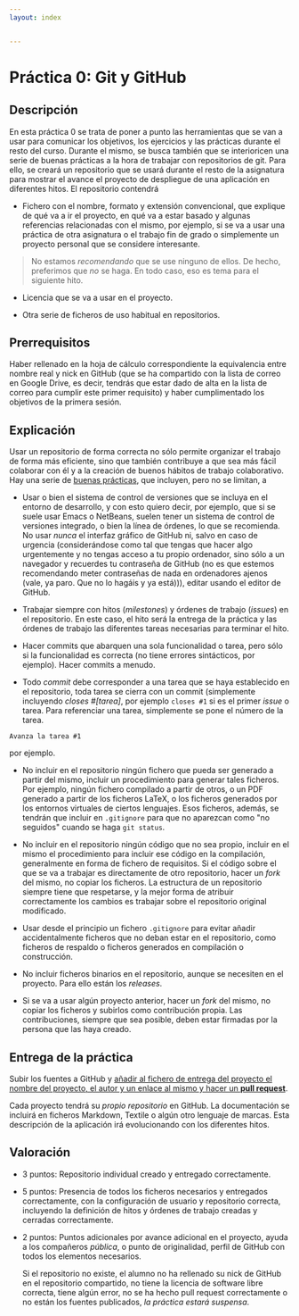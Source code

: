```yaml
---
layout: index


---
```

Práctica 0: Git y GitHub
=====================================

Descripción
-----------------

En esta práctica 0 se trata de poner a punto las herramientas que se
van a usar para comunicar los objetivos, los ejercicios y las
prácticas durante el resto del curso. Durante el mismo, se busca
también que se interioricen
una serie de buenas prácticas a la hora de trabajar con
repositorios de git. Para ello, se creará un repositorio que se usará
durante el resto de la asignatura para mostrar el avance el proyecto
de despliegue de una aplicación en diferentes hitos. El repositorio
contendrá

* Fichero con el nombre, formato y extensión convencional, que
  explique de qué va a ir el proyecto, en qué va a estar 
  basado y algunas referencias relacionadas con el mismo, por ejemplo,
  si se va a usar una práctica de otra asignatura o el trabajo fin de
  grado o simplemente un proyecto personal que se considere
  interesante.

>No estamos *recomendando* que se use ninguno de ellos. De hecho,
>preferimos que *no* se haga. En todo caso, eso es tema para el
>siguiente hito. 

* Licencia que se va a usar en el proyecto.

* Otra serie de ficheros de uso habitual en repositorios. 

Prerrequisitos
--------------------

Haber rellenado en la hoja de cálculo correspondiente la equivalencia
entre nombre real y nick en GitHub (que se ha compartido con la lista
de correo en Google Drive, es decir, tendrás que estar dado de alta en
la lista de correo para cumplir este primer requisito) y haber cumplimentado los objetivos
de la primera sesión. 

Explicación
----------------

Usar un repositorio de forma correcta no sólo permite organizar el
trabajo de forma más eficiente, sino que también contribuye a que sea
más fácil colaborar con él y a la creación de buenos hábitos de trabajo
colaborativo. Hay una serie de
[buenas prácticas](https://www.git-tower.com/learn/git/ebook/en/command-line/appendix/best-practices),
que incluyen, pero no se limitan, a

* Usar o bien el sistema de control de versiones que se incluya en el
  entorno de desarrollo, y con esto quiero decir, por ejemplo, que si
  se suele usar Emacs o NetBeans, suelen tener un sistema de control
  de versiones integrado, o bien la línea de órdenes, lo que se recomienda. No usar *nunca* el
  interfaz gráfico de GitHub ni, salvo en caso de urgencia
  (considerándose como tal que tengas que hacer algo urgentemente y no
  tengas acceso a tu propio ordenador, sino sólo a un navegador y
  recuerdes tu contraseña de GitHub (no es que estemos recomendando
  meter contraseñas de nada en ordenadores ajenos (vale, ya paro. Que
  no lo hagáis y ya está))), editar usando el
  editor de GitHub.

* Trabajar siempre con hitos (*milestones*) y órdenes de trabajo
  (*issues*) en el repositorio. En este caso, el hito será la entrega
  de la práctica y las órdenes de trabajo las diferentes tareas
  necesarias para terminar el hito. 

* Hacer commits que abarquen una sola funcionalidad o tarea, pero sólo
  si la funcionalidad es correcta (no tiene errores sintácticos, por
  ejemplo). Hacer commits a menudo.

* Todo *commit* debe corresponder a una tarea que se haya establecido
  en el repositorio, toda tarea se cierra con un commit (simplemente
  incluyendo *closes #[tarea]*, por ejemplo `closes #1` si es el
  primer *issue* o tarea. Para referenciar una tarea, simplemente se
  pone el número de la tarea.

```
Avanza la tarea #1
```

  por ejemplo. 

* No incluir en el repositorio ningún fichero que pueda ser generado a
  partir del mismo, incluir un procedimiento para generar tales
  ficheros. Por ejemplo, ningún fichero compilado a partir de otros, o
  un PDF generado a partir de los ficheros LaTeX, o los ficheros
  generados por los entornos virtuales de ciertos lenguajes. Esos
  ficheros, además, se tendrán que incluir en `.gitignore` para que no
  aparezcan como "no seguidos" cuando se haga `git status`.

* No incluir en el repositorio ningún código que no sea propio,
  incluir en el mismo el procedimiento para incluir ese código en la
  compilación, generalmente en forma de fichero de requisitos. Si el
  código sobre el que se va a trabajar es directamente de otro
  repositorio, hacer un *fork* del mismo, no copiar los ficheros. La
  estructura de un repositorio siempre tiene que respetarse, y la
  mejor forma de atribuir correctamente los cambios es trabajar sobre
  el repositorio original modificado.

* Usar desde el principio un fichero `.gitignore` para evitar añadir
  accidentalmente ficheros que no deban estar en el repositorio, como
  ficheros de respaldo o ficheros generados en compilación o
  construcción.

* No incluir ficheros binarios en el repositorio, aunque se necesiten en el proyecto. Para
  ello están los *releases*.

* Si se va a usar algún proyecto anterior, hacer un *fork* del mismo,
  no copiar los ficheros y subirlos como contribución propia. Las
  contribuciones, siempre que sea posible, deben estar firmadas por
  la persona que las haya creado. 


Entrega de la práctica
--------------------------------
Subir los fuentes a GitHub y
[añadir al fichero de entrega del proyecto el nombre del proyecto, el autor y un enlace al mismo y hacer un **pull request**](https://github.com/JJ/IV16-17/practicas/0.md). 

Cada proyecto tendrá su *propio repositorio* en GitHub. La documentación se incluirá
en ficheros Markdown, Textile o algún otro lenguaje de marcas. Esta descripción de la
aplicación irá evolucionando con los diferentes hitos.

Valoración
--------------

* 3 puntos: Repositorio individual creado y entregado correctamente.
* 5 puntos: Presencia de todos los ficheros necesarios y entregados
  correctamente, con la configuración de usuario y repositorio correcta, incluyendo
  la definición de hitos y órdenes de trabajo creadas y cerradas correctamente.
* 2 puntos: Puntos adicionales por avance adicional en el proyecto,
  ayuda a los compañeros *pública*, o punto de originalidad,
  perfil de GitHub con todos los elementos necesarios. 
  
  Si el repositorio no existe, el alumno no ha rellenado su nick de
  GitHub en el repositorio compartido, no tiene la licencia de software libre
  correcta, tiene algún error, no se ha hecho pull request
  correctamente o no están los fuentes publicados, *la práctica estará
  suspensa*. 
